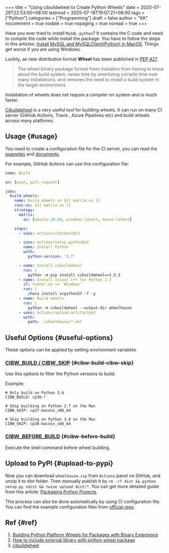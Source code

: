 +++
title = "Using cibuildwheel to Create Python Wheels"
date = 2020-07-29T22:53:00+08:00
lastmod = 2025-07-18T19:07:21+08:00
tags = ["Python"]
categories = ["Programming"]
draft = false
author = "KK"
nocomment = true
nodate = true
nopaging = true
noread = true
+++

Have you ever tried to install `MySQL-python`? It contains the C code and need to compile the code while install the package. You have to follow the steps in this articles: [Install MySQL and MySQLClient(Python) in MacOS](https://ruddra.com/install-mysqlclient-macos/). Things get worse if you are using Windows.

Luckily, as new distribution format **Wheel** has been published in [PEP 427](https://www.python.org/dev/peps/pep-0427/).

> The wheel binary package format frees installers from having to know about the build system, saves time by amortizing compile time over many installations, and removes the need to install a build system in the target environment.

Installation of wheels does not require a compiler on system and is much faster.

[Cibuildwheel](https://github.com/joerick/cibuildwheel) is a very useful tool for building wheels. It can run on many CI server (GitHub Actions, Travis , Azure Pipelines etc) and build wheels across many platforms.


## Usage {#usage}

You need to create a configuration file for the CI server, you can read the [examples](https://github.com/joerick/cibuildwheel/tree/master/examples) and [documents](https://cibuildwheel.readthedocs.io/en/stable/options/).

For example, GitHub Actions can use this configuration file:

```yml
name: Build

on: [push, pull_request]

jobs:
  build_wheels:
    name: Build wheels on ${{ matrix.os }}
    runs-on: ${{ matrix.os }}
    strategy:
      matrix:
        os: [ubuntu-18.04, windows-latest, macos-latest]

    steps:
      - uses: actions/checkout@v2

      - uses: actions/setup-python@v2
        name: Install Python
        with:
          python-version: '3.7'

      - name: Install cibuildwheel
        run: |
          python -m pip install cibuildwheel==1.5.5
      - name: Install Visual C++ for Python 2.7
        if: runner.os == 'Windows'
        run: |
          choco install vcpython27 -f -y
      - name: Build wheels
        run: |
          python -m cibuildwheel --output-dir wheelhouse
      - uses: actions/upload-artifact@v2
        with:
          path: ./wheelhouse/*.whl
```


## Useful Options {#useful-options}

These options can be applied by setting environment variables.


### [CIBW_BUILD / CIBW_SKIP](https://cibuildwheel.readthedocs.io/en/stable/options/#build-skip) {#cibw-build-cibw-skip}

Use this options to filter the Python versions to build.

Example:

```nil
# Only build on Python 3.6
CIBW_BUILD: cp36-*

# Skip building on Python 2.7 on the Mac
CIBW_SKIP: cp27-macosx_x86_64

# Skip building on Python 3.8 on the Mac
CIBW_SKIP: cp38-macosx_x86_64
```


### [CIBW_BEFORE_BUILD](https://cibuildwheel.readthedocs.io/en/stable/options/#before-build) {#cibw-before-build}

Execute the shell command before wheel building.


## Upload to PyPI {#upload-to-pypi}

Now you can download `wheelhouse.zip` from `Actions` panel on GitHub, and unzip it to dist folder. Then manually publish it by `rm -rf dist && python setup.py sdist && twine upload dist/*`. You can get more detailed guide from this article: [Packaging Python Projects](https://packaging.python.org/tutorials/packaging-projects/).

This process can also be done automatically by using CI configuration file. You can find the example configuration files from [official repo](https://github.com/joerick/cibuildwheel/blob/master/examples/).


## Ref {#ref}

1.  [Building Python Platform Wheels for Packages with Binary Extensions](https://gertjanvandenburg.com/blog/wheels/)
2.  [How to include external library with python wheel package](https://stackoverflow.com/questions/23916186/how-to-include-external-library-with-python-wheel-package)
3.  [cibuildwheel](https://github.com/joerick/cibuildwheel)
